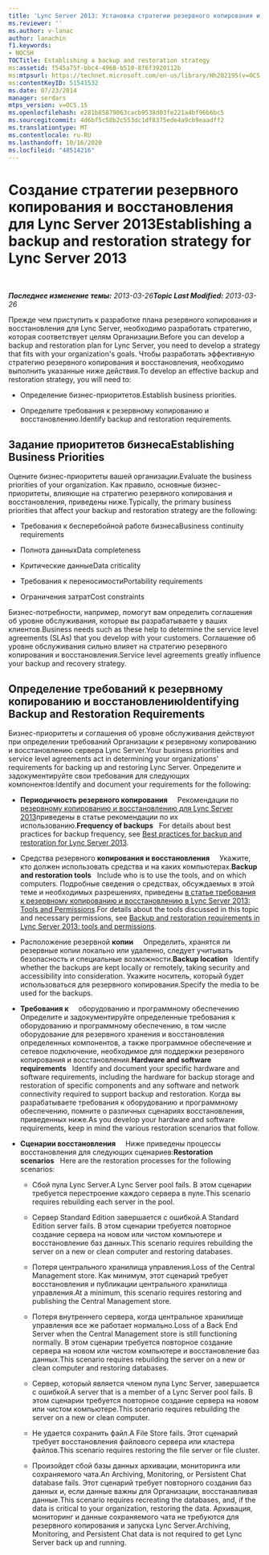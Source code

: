 ```yaml
---
title: 'Lync Server 2013: Установка стратегии резервного копирования и восстановления'
ms.reviewer: ''
ms.author: v-lanac
author: lanachin
f1.keywords:
- NOCSH
TOCTitle: Establishing a backup and restoration strategy
ms:assetid: f545a75f-bbc4-4968-b510-8f6f3920112b
ms:mtpsurl: https://technet.microsoft.com/en-us/library/Hh202195(v=OCS.15)
ms:contentKeyID: 51541532
ms.date: 07/23/2014
manager: serdars
mtps_version: v=OCS.15
ms.openlocfilehash: e281b85879063cacb9538d03fe221a4bf96b6bc5
ms.sourcegitcommit: 4d6bf5c58b2c553dc1df8375ede4a9cb9eaadff2
ms.translationtype: MT
ms.contentlocale: ru-RU
ms.lasthandoff: 10/16/2020
ms.locfileid: "48514216"
---
```

# <a name="establishing-a-backup-and-restoration-strategy-for-lync-server-2013"></a><span data-ttu-id="04f09-102">Создание стратегии резервного копирования и восстановления для Lync Server 2013</span><span class="sxs-lookup"><span data-stu-id="04f09-102">Establishing a backup and restoration strategy for Lync Server 2013</span></span>

<div data-xmlns="http://www.w3.org/1999/xhtml">

<div class="topic" data-xmlns="http://www.w3.org/1999/xhtml" data-msxsl="urn:schemas-microsoft-com:xslt" data-cs="https://msdn.microsoft.com/">

<div data-asp="https://msdn2.microsoft.com/asp">



</div>

<div id="mainSection">

<div id="mainBody">

<span> </span>

<span data-ttu-id="04f09-103">_**Последнее изменение темы:** 2013-03-26_</span><span class="sxs-lookup"><span data-stu-id="04f09-103">_**Topic Last Modified:** 2013-03-26_</span></span>

<span data-ttu-id="04f09-104">Прежде чем приступить к разработке плана резервного копирования и восстановления для Lync Server, необходимо разработать стратегию, которая соответствует целям Организации.</span><span class="sxs-lookup"><span data-stu-id="04f09-104">Before you can develop a backup and restoration plan for Lync Server, you need to develop a strategy that fits with your organization's goals.</span></span> <span data-ttu-id="04f09-105">Чтобы разработать эффективную стратегию резервного копирования и восстановления, необходимо выполнить указанные ниже действия.</span><span class="sxs-lookup"><span data-stu-id="04f09-105">To develop an effective backup and restoration strategy, you will need to:</span></span>

  - <span data-ttu-id="04f09-106">Определение бизнес-приоритетов.</span><span class="sxs-lookup"><span data-stu-id="04f09-106">Establish business priorities.</span></span>

  - <span data-ttu-id="04f09-107">Определите требования к резервному копированию и восстановлению.</span><span class="sxs-lookup"><span data-stu-id="04f09-107">Identify backup and restoration requirements.</span></span>

<div>

## <a name="establishing-business-priorities"></a><span data-ttu-id="04f09-108">Задание приоритетов бизнеса</span><span class="sxs-lookup"><span data-stu-id="04f09-108">Establishing Business Priorities</span></span>

<span data-ttu-id="04f09-109">Оцените бизнес-приоритеты вашей организации.</span><span class="sxs-lookup"><span data-stu-id="04f09-109">Evaluate the business priorities of your organization.</span></span> <span data-ttu-id="04f09-110">Как правило, основные бизнес-приоритеты, влияющие на стратегию резервного копирования и восстановления, приведены ниже.</span><span class="sxs-lookup"><span data-stu-id="04f09-110">Typically, the primary business priorities that affect your backup and restoration strategy are the following:</span></span>

  - <span data-ttu-id="04f09-111">Требования к бесперебойной работе бизнеса</span><span class="sxs-lookup"><span data-stu-id="04f09-111">Business continuity requirements</span></span>

  - <span data-ttu-id="04f09-112">Полнота данных</span><span class="sxs-lookup"><span data-stu-id="04f09-112">Data completeness</span></span>

  - <span data-ttu-id="04f09-113">Критические данные</span><span class="sxs-lookup"><span data-stu-id="04f09-113">Data criticality</span></span>

  - <span data-ttu-id="04f09-114">Требования к переносимости</span><span class="sxs-lookup"><span data-stu-id="04f09-114">Portability requirements</span></span>

  - <span data-ttu-id="04f09-115">Ограничения затрат</span><span class="sxs-lookup"><span data-stu-id="04f09-115">Cost constraints</span></span>

<span data-ttu-id="04f09-116">Бизнес-потребности, например, помогут вам определить соглашения об уровне обслуживания, которые вы разрабатываете у ваших клиентов.</span><span class="sxs-lookup"><span data-stu-id="04f09-116">Business needs such as these help to determine the service level agreements (SLAs) that you develop with your customers.</span></span> <span data-ttu-id="04f09-117">Соглашение об уровне обслуживания сильно влияет на стратегию резервного копирования и восстановления.</span><span class="sxs-lookup"><span data-stu-id="04f09-117">Service level agreements greatly influence your backup and recovery strategy.</span></span>

</div>

<div>

## <a name="identifying-backup-and-restoration-requirements"></a><span data-ttu-id="04f09-118">Определение требований к резервному копированию и восстановлению</span><span class="sxs-lookup"><span data-stu-id="04f09-118">Identifying Backup and Restoration Requirements</span></span>

<span data-ttu-id="04f09-119">Бизнес-приоритеты и соглашения об уровне обслуживания действуют при определении требований Организации к резервному копированию и восстановлению сервера Lync Server.</span><span class="sxs-lookup"><span data-stu-id="04f09-119">Your business priorities and service level agreements act in determining your organizations' requirements for backing up and restoring Lync Server.</span></span> <span data-ttu-id="04f09-120">Определите и задокументируйте свои требования для следующих компонентов:</span><span class="sxs-lookup"><span data-stu-id="04f09-120">Identify and document your requirements for the following:</span></span>

  - <span data-ttu-id="04f09-121">**Периодичность резервного копирования**     Рекомендации по [резервному копированию и восстановлению для Lync Server 2013](lync-server-2013-best-practices-for-backup-and-restoration.md)приведены в статье рекомендации по их использованию.</span><span class="sxs-lookup"><span data-stu-id="04f09-121">**Frequency of backups**   For details about best practices for backup frequency, see [Best practices for backup and restoration for Lync Server 2013](lync-server-2013-best-practices-for-backup-and-restoration.md).</span></span>

  - <span data-ttu-id="04f09-122">Средства резервного **копирования и восстановления**     Укажите, кто должен использовать средства и на каких компьютерах.</span><span class="sxs-lookup"><span data-stu-id="04f09-122">**Backup and restoration tools**   Include who is to use the tools, and on which computers.</span></span> <span data-ttu-id="04f09-123">Подробные сведения о средствах, обсуждаемых в этой теме и необходимых разрешениях, приведены [в статье требования к резервному копированию и восстановлению в Lync Server 2013: Tools and Permissions](lync-server-2013-backup-and-restoration-requirements-tools-and-permissions.md).</span><span class="sxs-lookup"><span data-stu-id="04f09-123">For details about the tools discussed in this topic and necessary permissions, see [Backup and restoration requirements in Lync Server 2013: tools and permissions](lync-server-2013-backup-and-restoration-requirements-tools-and-permissions.md).</span></span>

  - <span data-ttu-id="04f09-124">Расположение резервной **копии**     Определить, хранятся ли резервные копии локально или удаленно, следует учитывать безопасность и специальные возможности.</span><span class="sxs-lookup"><span data-stu-id="04f09-124">**Backup location**   Identify whether the backups are kept locally or remotely, taking security and accessibility into consideration.</span></span> <span data-ttu-id="04f09-125">Укажите носитель, который будет использоваться для резервного копирования.</span><span class="sxs-lookup"><span data-stu-id="04f09-125">Specify the media to be used for the backups.</span></span>

  - <span data-ttu-id="04f09-126">**Требования к**     оборудованию и программному обеспечению Определите и задокументируйте определенные требования к оборудованию и программному обеспечению, в том числе оборудование для резервного хранения и восстановления определенных компонентов, а также программное обеспечение и сетевое подключение, необходимое для поддержки резервного копирования и восстановления.</span><span class="sxs-lookup"><span data-stu-id="04f09-126">**Hardware and software requirements**   Identify and document your specific hardware and software requirements, including the hardware for backup storage and restoration of specific components and any software and network connectivity required to support backup and restoration.</span></span> <span data-ttu-id="04f09-127">Когда вы разрабатываете требования к оборудованию и программному обеспечению, помните о различных сценариях восстановления, приведенных ниже.</span><span class="sxs-lookup"><span data-stu-id="04f09-127">As you develop your hardware and software requirements, keep in mind the various restoration scenarios that follow.</span></span>

  - <span data-ttu-id="04f09-128">**Сценарии восстановления**     Ниже приведены процессы восстановления для следующих сценариев:</span><span class="sxs-lookup"><span data-stu-id="04f09-128">**Restoration scenarios**   Here are the restoration processes for the following scenarios:</span></span>
    
      - <span data-ttu-id="04f09-129">Сбой пула Lync Server.</span><span class="sxs-lookup"><span data-stu-id="04f09-129">A Lync Server pool fails.</span></span> <span data-ttu-id="04f09-130">В этом сценарии требуется перестроение каждого сервера в пуле.</span><span class="sxs-lookup"><span data-stu-id="04f09-130">This scenario requires rebuilding each server in the pool.</span></span>
    
      - <span data-ttu-id="04f09-131">Сервер Standard Edition завершается с ошибкой.</span><span class="sxs-lookup"><span data-stu-id="04f09-131">A Standard Edition server fails.</span></span> <span data-ttu-id="04f09-132">В этом сценарии требуется повторное создание сервера на новом или чистом компьютере и восстановление баз данных.</span><span class="sxs-lookup"><span data-stu-id="04f09-132">This scenario requires rebuilding the server on a new or clean computer and restoring databases.</span></span>
    
      - <span data-ttu-id="04f09-133">Потеря центрального хранилища управления.</span><span class="sxs-lookup"><span data-stu-id="04f09-133">Loss of the Central Management store.</span></span> <span data-ttu-id="04f09-134">Как минимум, этот сценарий требует восстановления и публикации центрального хранилища управления.</span><span class="sxs-lookup"><span data-stu-id="04f09-134">At a minimum, this scenario requires restoring and publishing the Central Management store.</span></span>
    
      - <span data-ttu-id="04f09-135">Потеря внутреннего сервера, когда центральное хранилище управления все же работает нормально.</span><span class="sxs-lookup"><span data-stu-id="04f09-135">Loss of a Back End Server when the Central Management store is still functioning normally.</span></span> <span data-ttu-id="04f09-136">В этом сценарии требуется повторное создание сервера на новом или чистом компьютере и восстановление баз данных.</span><span class="sxs-lookup"><span data-stu-id="04f09-136">This scenario requires rebuilding the server on a new or clean computer and restoring databases.</span></span>
    
      - <span data-ttu-id="04f09-137">Сервер, который является членом пула Lync Server, завершается с ошибкой.</span><span class="sxs-lookup"><span data-stu-id="04f09-137">A server that is a member of a Lync Server pool fails.</span></span> <span data-ttu-id="04f09-138">В этом сценарии требуется повторное создание сервера на новом или чистом компьютере.</span><span class="sxs-lookup"><span data-stu-id="04f09-138">This scenario requires rebuilding the server on a new or clean computer.</span></span>
    
      - <span data-ttu-id="04f09-139">Не удается сохранить файл.</span><span class="sxs-lookup"><span data-stu-id="04f09-139">A File Store fails.</span></span> <span data-ttu-id="04f09-140">Этот сценарий требует восстановления файлового сервера или кластера файлов.</span><span class="sxs-lookup"><span data-stu-id="04f09-140">This scenario requires restoring the file server or file cluster.</span></span>
    
      - <span data-ttu-id="04f09-141">Произойдет сбой базы данных архивации, мониторинга или сохраняемого чата.</span><span class="sxs-lookup"><span data-stu-id="04f09-141">An Archiving, Monitoring, or Persistent Chat database fails.</span></span> <span data-ttu-id="04f09-142">Этот сценарий требует повторного создания баз данных и, если данные важны для Организации, восстанавливая данные.</span><span class="sxs-lookup"><span data-stu-id="04f09-142">This scenario requires recreating the databases, and, if the data is critical to your organization, restoring the data.</span></span> <span data-ttu-id="04f09-143">Архивация, мониторинг и данные сохраняемого чата не требуются для резервного копирования и запуска Lync Server.</span><span class="sxs-lookup"><span data-stu-id="04f09-143">Archiving, Monitoring, and Persistent Chat data is not required to get Lync Server back up and running.</span></span>

</div>

</div>

<span> </span>

</div>

</div>

</div>

